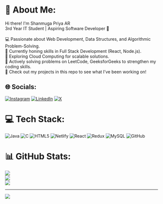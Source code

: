 # 💫 About Me:
Hi there! I'm Shanmuga Priya AR<br>3rd Year IT Student | Aspiring Software Developer 🌟<br><br>💻 Passionate about Web Development, Data Structures, and Algorithmic Problem-Solving.<br>🚀 Currently honing skills in Full Stack Development (React, Node.js).<br>🎯 Exploring Cloud Computing for scalable solutions.<br>🔗 Actively solving problems on LeetCode, GeeksforGeeks to strengthen my coding skills.<br>📂 Check out my projects in this repo to see what I’ve been working on!


## 🌐 Socials:
[![Instagram](https://img.shields.io/badge/Instagram-%23E4405F.svg?logo=Instagram&logoColor=white)](https://instagram.com/hwy3rp) 
[![LinkedIn](https://img.shields.io/badge/LinkedIn-%230077B5.svg?logo=linkedin&logoColor=white)](https://www.linkedin.com/in/shanmugapriya-ar/) 
[![X](https://img.shields.io/badge/X-black.svg?logo=X&logoColor=white)](https://x.com/rkiveluver)


# 💻 Tech Stack:
![Java](https://img.shields.io/badge/java-%23ED8B00.svg?style=plastic&logo=openjdk&logoColor=white) ![C](https://img.shields.io/badge/c-%2300599C.svg?style=plastic&logo=c&logoColor=white) ![HTML5](https://img.shields.io/badge/html5-%23E34F26.svg?style=plastic&logo=html5&logoColor=white) ![Netlify](https://img.shields.io/badge/netlify-%23000000.svg?style=plastic&logo=netlify&logoColor=#00C7B7) ![React](https://img.shields.io/badge/react-%2320232a.svg?style=plastic&logo=react&logoColor=%2361DAFB) ![Redux](https://img.shields.io/badge/redux-%23593d88.svg?style=plastic&logo=redux&logoColor=white) ![MySQL](https://img.shields.io/badge/mysql-4479A1.svg?style=plastic&logo=mysql&logoColor=white) ![GitHub](https://img.shields.io/badge/github-%23121011.svg?style=plastic&logo=github&logoColor=white)
# 📊 GitHub Stats:
![](https://github-readme-stats.vercel.app/api?username=pri10088&theme=synthwave&hide_border=true&include_all_commits=true&count_private=false)<br/>
![](https://github-readme-streak-stats.herokuapp.com/?user=pri10088&theme=synthwave&hide_border=true)<br/>
![](https://github-readme-stats.vercel.app/api/top-langs/?username=pri10088&theme=synthwave&hide_border=true&include_all_commits=true&count_private=false&layout=compact)

---
[![](https://visitcount.itsvg.in/api?id=pri10088&icon=0&color=0)](https://visitcount.itsvg.in)

<!-- Proudly created with GPRM ( https://gprm.itsvg.in ) -->
